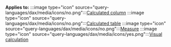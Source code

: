**Applies to:** :::image type="icon" source="query-languages/dax/media/icons/no.png":::[Calculated column](/power-bi/transform-model/desktop-calculations-options#calculated-column-dax) :::image type="icon" source="query-languages/dax/media/icons/no.png":::[Calculated table](/power-bi/transform-model/desktop-calculations-options#calculated-table) :::image type="icon" source="query-languages/dax/media/icons/no.png":::[Measure](/power-bi/transform-model/desktop-calculations-options#measures) :::image type="icon" source="query-languages/dax/media/icons/yes.png":::[Visual calculation](/power-bi/transform-model/desktop-calculations-options#visual-calculation)